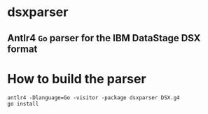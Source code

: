 # dsxparser
## Antlr4 ``Go`` parser for the IBM DataStage DSX format
# How to build the parser
  ```
  antlr4 -Dlanguage=Go -visitor -package dsxparser DSX.g4
  go install
  ```
